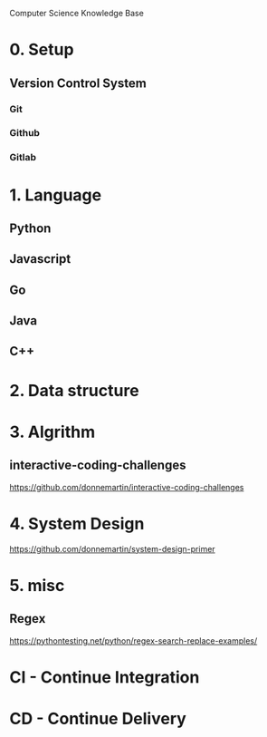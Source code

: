 Computer Science Knowledge Base

# 0. Setup

## Version Control System
### Git
### Github
### Gitlab

# 1. Language
## Python
## Javascript
## Go
## Java
## C++

# 2. Data structure

# 3. Algrithm

## interactive-coding-challenges
https://github.com/donnemartin/interactive-coding-challenges

# 4. System Design
https://github.com/donnemartin/system-design-primer

# 5. misc
## Regex
https://pythontesting.net/python/regex-search-replace-examples/

# CI - Continue Integration


# CD - Continue Delivery
